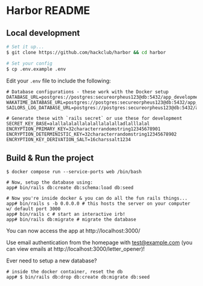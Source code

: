 # Harbor README

## Local development

```sh
# Set it up...
$ git clone https://github.com/hackclub/harbor && cd harbor

# Set your config
$ cp .env.example .env
```

Edit your `.env` file to include the following:

```
# Database configurations - these work with the Docker setup
DATABASE_URL=postgres://postgres:secureorpheus123@db:5432/app_development
WAKATIME_DATABASE_URL=postgres://postgres:secureorpheus123@db:5432/app_development
SAILORS_LOG_DATABASE_URL=postgres://postgres:secureorpheus123@db:5432/app_development

# Generate these with `rails secret` or use these for development
SECRET_KEY_BASE=alallalalallalalallalalalladlalllalal
ENCRYPTION_PRIMARY_KEY=32characterrandomstring12345678901
ENCRYPTION_DETERMINISTIC_KEY=32characterrandomstring12345678902
ENCRYPTION_KEY_DERIVATION_SALT=16charssalt1234
```


## Build & Run the project
```
$ docker compose run --service-ports web /bin/bash

# Now, setup the database using:
app# bin/rails db:create db:schema:load db:seed

# Now you're inside docker & you can do all the fun rails things...
app# bin/rails s -b 0.0.0.0 # this hosts the server on your computer w/ default port 3000
app# bin/rails c # start an interactive irb!
app# bin/rails db:migrate # migrate the database
```

You can now access the app at http://localhost:3000/

Use email authentication from the homepage with test@example.com (you can view emails at http://localhost:3000/letter_opener)!

Ever need to setup a new database?

```
# inside the docker container, reset the db
app# $ bin/rails db:drop db:create db:migrate db:seed
```
